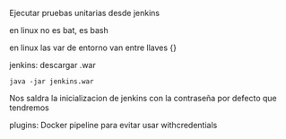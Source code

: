 
Ejecutar pruebas unitarias desde jenkins

en linux no es bat, es bash

en linux las var de entorno van entre llaves {}

jenkins:
descargar .war
```
java -jar jenkins.war
```
Nos saldra la inicializacion de jenkins con la contraseña por defecto que tendremos

plugins: Docker pipeline para evitar usar withcredentials

